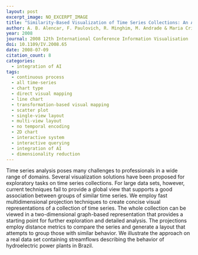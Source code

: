 ```yaml
---
layout: post
excerpt_image: NO_EXCERPT_IMAGE
title: "Similarity-Based Visualization of Time Series Collections: An Application to Analysis of Streamflows"
author: A. B. Alencar, F. Paulovich, R. Minghim, M. Andrade & Maria Cristina Ferreira de Oliveira
year: 2008
journal: 2008 12th International Conference Information Visualisation
doi: 10.1109/IV.2008.65
date: 2008-07-09
citation_count: 8
categories:
  - integration of AI
tags:
  - continuous process
  - all time-series
  - chart type
  - direct visual mapping
  - line chart
  - transformation-based visual mapping
  - scatter plot
  - single-view layout
  - multi-view layout
  - no temporal encoding
  - 2D chart
  - interactive system
  - interactive querying
  - integration of AI
  - dimensionality reduction
---
```

Time series analysis poses many challenges to professionals in a wide range of domains. Several visualization solutions have been proposed for exploratory tasks on time series collections. For large data sets, however, current techniques fail to provide a global view that supports a good association between groups of similar time series. We employ fast multidimensional projection techniques to create concise visual representations of a collection of time series. The whole collection can be viewed in a two-dimensional graph-based representation that provides a starting point for further exploration and detailed analysis. The projections employ distance metrics to compare the series and generate a layout that attempts to group those with similar behavior. We illustrate the approach on a real data set containing streamflows describing the behavior of hydroelectric power plants in Brazil.
